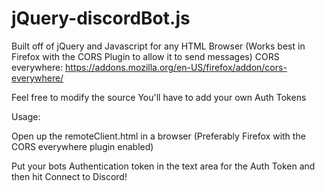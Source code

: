 # jQuery-discordBot.js
Built off of jQuery and Javascript for any HTML Browser (Works best in Firefox with the CORS Plugin to allow it to send messages)
CORS everywhere: https://addons.mozilla.org/en-US/firefox/addon/cors-everywhere/

Feel free to modify the source You'll have to add your own Auth Tokens


Usage:

Open up the remoteClient.html in a browser (Preferably Firefox with the CORS everywhere plugin enabled)

Put your bots Authentication token in the text area for the Auth Token and then hit Connect to Discord!